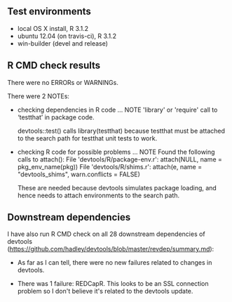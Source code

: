 ## Test environments
* local OS X install, R 3.1.2
* ubuntu 12.04 (on travis-ci), R 3.1.2
* win-builder (devel and release)

## R CMD check results
There were no ERRORs or WARNINGs. 

There were 2 NOTEs:

* checking dependencies in R code ... NOTE
  'library' or 'require' call to ‘testthat’ in package code.
  
  devtools::test() calls library(testthat) because testthat must be 
  attached to the search path for testthat unit tests to work.

* checking R code for possible problems ... NOTE
  Found the following calls to attach():
    File 'devtools/R/package-env.r':
      attach(NULL, name = pkg_env_name(pkg))
    File 'devtools/R/shims.r':
      attach(e, name = "devtools_shims", warn.conflicts = FALSE)

  These are needed because devtools simulates package loading, and hence
  needs to attach environments to the search path.


## Downstream dependencies
I have also run R CMD check on all 28 downstream dependencies of devtools 
(https://github.com/hadley/devtools/blob/master/revdep/summary.md):

* As far as I can tell, there were no new failures related to changes in 
  devtools.
  
* There was 1 failure: REDCapR. This looks to be an SSL connection problem
  so I don't believe it's related to the devtools update.
